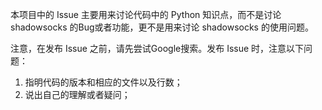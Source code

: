 本项目中的 Issue 主要用来讨论代码中的 Python 知识点，而不是讨论 shadowsocks 的Bug或者功能，更不是用来讨论 shadowsocks 的使用问题。

注意，在发布 Issue 之前，请先尝试Google搜索。发布 Issue 时，注意以下问题：

1. 指明代码的版本和相应的文件以及行数；
2. 说出自己的理解或者疑问；
